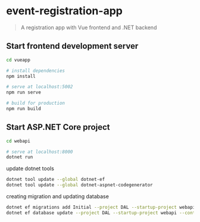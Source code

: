 # event-registration-app

> A registration app with Vue frontend and .NET backend

## Start frontend development server
```bash
cd vueapp

# install dependencies
npm install

# serve at localhost:5002
npm run serve

# build for production
npm run build
```

## Start ASP.NET Core project
```bash
cd webapi

# serve at localhost:8000
dotnet run
```

update dotnet tools
```bash
dotnet tool update --global dotnet-ef
dotnet tool update --global dotnet-aspnet-codegenerator
```

creating migration and updating database
```bash
dotnet ef migrations add Initial --project DAL --startup-project webapi --context EventRegistrationDbContext
dotnet ef database update --project DAL --startup-project webapi --context EventRegistrationDbContext
```